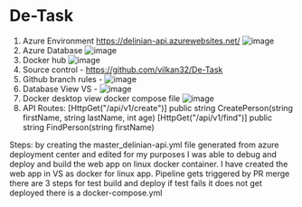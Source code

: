 # De-Task
1. Azure Environment https://delinian-api.azurewebsites.net/ ![image](https://github.com/vilkan32/De-Task/assets/42586617/3b97a0b3-4609-4bf0-bc83-3c9424507939)
2. Azure Database ![image](https://github.com/vilkan32/De-Task/assets/42586617/629d5035-623c-4a0b-9d16-eb37cb3b1148)
3. Docker hub ![image](https://github.com/vilkan32/De-Task/assets/42586617/5b3ff5eb-a318-4575-8218-b5ac64ba3bfb)
4. Source control - https://github.com/vilkan32/De-Task
5. Github branch rules - ![image](https://github.com/vilkan32/De-Task/assets/42586617/4321d865-ffdb-4de7-92e8-77e44b33bad2)
6. Database View VS - ![image](https://github.com/vilkan32/De-Task/assets/42586617/56cee8e5-ad27-465a-81cf-257412f22d1f)
7. Docker desktop view docker compose file ![image](https://github.com/vilkan32/De-Task/assets/42586617/4b973500-8e73-4fdf-824a-6daedefccbab)
8. API Routes:
[HttpGet("/api/v1/create")]
public string CreatePerson(string firstName, string lastName, int age)
[HttpGet("/api/v1/find")]
public string FindPerson(string firstName)

Steps:
by creating the master_delinian-api.yml file generated from azure deployment center and edited for my purposes I was able to debug and deploy and build the web app on linux docker container. I have created the web app in VS as docker for linux app.
Pipeline gets triggered by PR merge there are 3 steps for test build and deploy if test fails it does not get deployed
there is a docker-compose.yml
